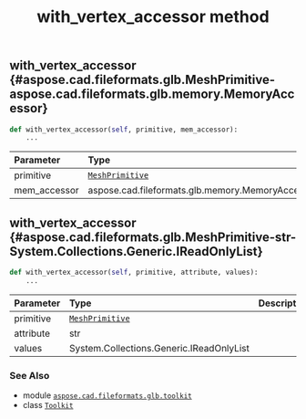 ﻿---
title: with_vertex_accessor method
second_title: Aspose.CAD for Python via .NET API References
description: 
type: docs
weight: 370
url: /python-net/aspose.cad.fileformats.glb.toolkit/toolkit/with_vertex_accessor/
is_root: false
---

## with_vertex_accessor {#aspose.cad.fileformats.glb.MeshPrimitive-aspose.cad.fileformats.glb.memory.MemoryAccessor}





```python
def with_vertex_accessor(self, primitive, mem_accessor):
    ...
```


| Parameter | Type | Description |
| :- | :- | :- |
| primitive | [`MeshPrimitive`](/cad/python-net/aspose.cad.fileformats.glb/meshprimitive) |  |
| mem_accessor | aspose.cad.fileformats.glb.memory.MemoryAccessor |  |


## with_vertex_accessor {#aspose.cad.fileformats.glb.MeshPrimitive-str-System.Collections.Generic.IReadOnlyList<float>}





```python
def with_vertex_accessor(self, primitive, attribute, values):
    ...
```


| Parameter | Type | Description |
| :- | :- | :- |
| primitive | [`MeshPrimitive`](/cad/python-net/aspose.cad.fileformats.glb/meshprimitive) |  |
| attribute | str |  |
| values | System.Collections.Generic.IReadOnlyList<float> |  |



### See Also
* module [`aspose.cad.fileformats.glb.toolkit`](../../)
* class [`Toolkit`](/cad/python-net/aspose.cad.fileformats.glb.toolkit/toolkit)
